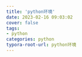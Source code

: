 ```yaml
---
title: 'python环境'
date: 2023-02-16 09:03:02
cover: false
tags:
- python
categories: python
typora-root-url: python环境
---
```






